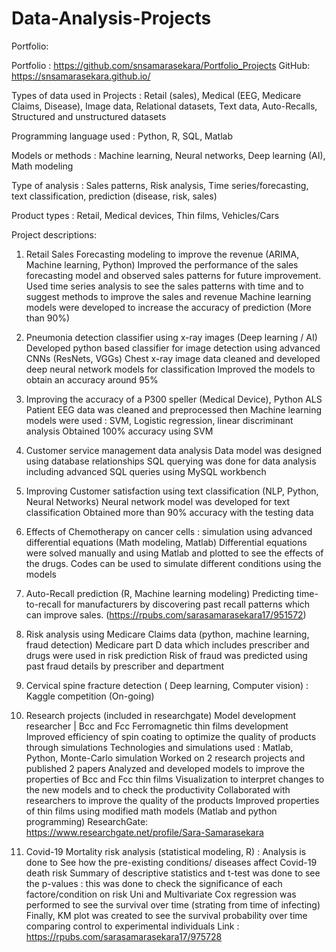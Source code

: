 # Data-Analysis-Projects
 

Portfolio: 

Portfolio : https://github.com/snsamarasekara/Portfolio_Projects
GitHub: https://snsamarasekara.github.io/ 

Types of data used in Projects : Retail (sales), Medical (EEG, Medicare Claims, Disease), Image data, Relational datasets, Text data, Auto-Recalls, Structured and unstructured datasets

Programming language used : Python, R, SQL, Matlab

Models or methods : Machine learning, Neural networks, Deep learning (AI), Math modeling

Type of analysis : Sales patterns, Risk analysis, Time series/forecasting, text classification, prediction (disease, risk, sales)

Product types : Retail, Medical devices, Thin films, Vehicles/Cars


Project descriptions:

1. Retail Sales Forecasting modeling to improve the revenue (ARIMA, Machine learning, Python)
Improved the performance of the sales forecasting model and observed sales patterns for future improvement.
Used time series analysis to see the sales patterns with time and to suggest methods to improve the sales and revenue 
Machine learning models were developed to increase the accuracy of prediction (More than 90%)

2. Pneumonia detection classifier using x-ray images (Deep learning / AI)
Developed python based classifier for image detection using advanced CNNs (ResNets, VGGs) 
Chest x-ray image data cleaned and developed deep neural network models for classification 
Improved the models to obtain an accuracy around 95% 

3. Improving the accuracy of a P300 speller (Medical Device), Python 
ALS Patient EEG data was cleaned and preprocessed then Machine learning models were used : SVM, Logistic regression, linear discriminant analysis 
Obtained 100% accuracy using SVM 

4. Customer service management data analysis
Data model was designed using database relationships 
SQL querying was done for data analysis including advanced SQL queries using MySQL workbench

5. Improving Customer satisfaction using text classification (NLP, Python, Neural Networks)
Neural network model was developed for text classification
Obtained more than 90% accuracy with the testing data

6. Effects of Chemotherapy on cancer cells : simulation using advanced differential equations (Math modeling, Matlab)
Differential equations were solved manually and using Matlab and plotted to see the effects of the drugs.
Codes can be used to simulate different conditions using the models

7. Auto-Recall prediction (R, Machine learning modeling) 
Predicting time-to-recall for manufacturers by discovering past recall patterns which can improve sales. (https://rpubs.com/sarasamarasekara17/951572) 

8. Risk analysis using Medicare Claims data (python, machine learning, fraud detection)
Medicare part D data which includes prescriber and drugs were used in risk prediction
Risk of fraud was predicted using past fraud details by prescriber and department

9. Cervical spine fracture detection ( Deep learning, Computer vision) : Kaggle competition (On-going) 


10. Research projects (included in researchgate)
Model development researcher | Bcc and Fcc Ferromagnetic thin films development
Improved efficiency of spin coating to optimize the quality of products through simulations
Technologies and simulations used : Matlab, Python, Monte-Carlo simulation 
Worked on 2 research projects and published 2 papers
Analyzed and developed models to improve the properties of Bcc and Fcc thin films
Visualization to interpret changes to the new models and to check the productivity 
Collaborated with researchers to improve the quality of the products
Improved properties of thin films using modified math models (Matlab and python programming)
ResearchGate: https://www.researchgate.net/profile/Sara-Samarasekara

11. Covid-19 Mortality risk analysis (statistical modeling, R) : Analysis is done to See how the pre-existing conditions/ diseases affect Covid-19 death risk
Summary of descriptive statistics and t-test was done to see the p-values : this was done to check the significance of each factore/condition on risk
Uni and Multivariate Cox regression was performed to see the survival over time (strating from time of infecting) 
Finally, KM plot was created to see the survival probability over time comparing control to experimental individuals
Link : https://rpubs.com/sarasamarasekara17/975728

 
